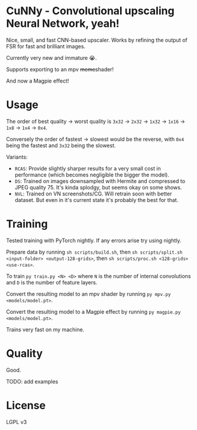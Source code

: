# CuNNy - Convolutional upscaling Neural Network, yeah!

Nice, small, and fast CNN-based upscaler. Works by refining the output of FSR
for fast and brilliant images.

Currently very new and immature 😭.

Supports exporting to an mpv ~~meme~~shader!

And now a Magpie effect!

# Usage

The order of best quality -> worst quality is `3x32` -> `2x32` -> `1x32` ->
`1x16` -> `1x8` -> `1x4` -> `0x4`.

Conversely the order of fastest -> slowest would be the reverse, with `0x4`
being the fastest and `3x32` being the slowest.

Variants:
- `RCAS`: Provide slightly sharper results for a very small cost in performance
  (which becomes negligible the bigger the model).
- `DS`: Trained on images downsampled with Hermite and compressed to JPEG quality
  75. It's kinda splodgy, but seems okay on some shows.
- `NVL`: Trained on VN screenshots/CG. Will retrain soon with better dataset.
  But even in it's current state it's probably the best for that.

# Training

Tested training with PyTorch nightly. If any errors arise try using nightly.

Prepare data by running `sh scripts/build.sh`, then `sh scripts/split.sh
<input-folder> <output-128-grids>`, then `sh scripts/proc.sh <128-grids>
<use-rcas>`.

To train `py train.py <N> <D>` where `N` is the number of internal convolutions
and `D` is the number of feature layers.

Convert the resulting model to an mpv shader by running
`py mpv.py <models/model.pt>`.

Convert the resulting model to a Magpie effect by running
`py magpie.py <models/model.pt>`.

Trains very fast on my machine.

# Quality

Good.

TODO: add examples

# License

LGPL v3
